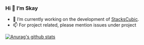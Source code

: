 ### Hi 👋  I’m Skay

- 🔭 I’m currently working on the development of [StacksCubic](https://github.com/stacks-cubic).
- 📫 For project related, please mention issues under project 

[![Anurag's github stats](https://github-readme-stats.vercel.app/api?username=skay-zhang)](https://github.com/skay-zhang)
